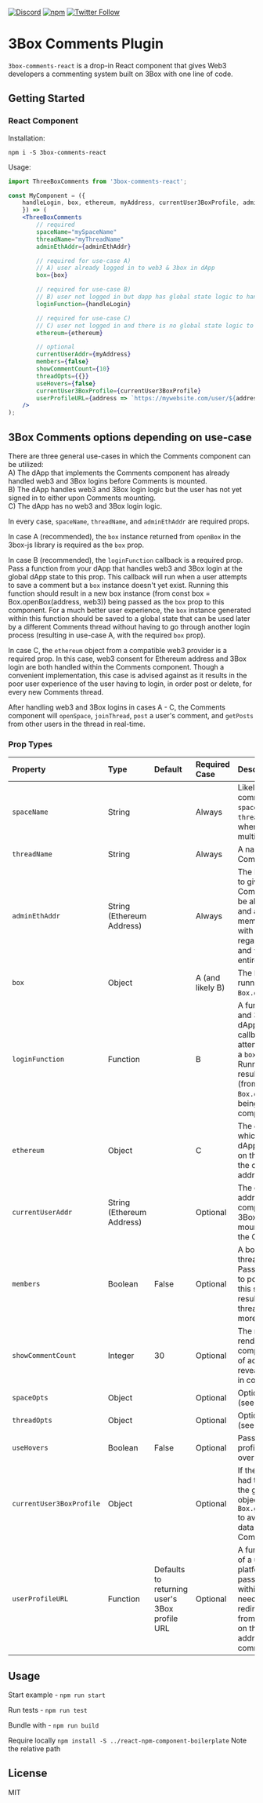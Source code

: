 [![Discord](https://img.shields.io/discord/484729862368526356.svg?style=for-the-badge)](https://discordapp.com/invite/Z3f3Cxy)
[![npm](https://img.shields.io/npm/v/profile-hover.svg?style=for-the-badge)](https://www.npmjs.com/package/3box-comments-react)
[![Twitter Follow](https://img.shields.io/twitter/follow/3boxdb.svg?style=for-the-badge&label=Twitter)](https://twitter.com/3boxdb)

# 3Box Comments Plugin

`3box-comments-react` is a drop-in React component that gives Web3 developers a commenting system built on 3Box with one line of code.

## Getting Started

### React Component
Installation:

```shell
npm i -S 3box-comments-react
```

Usage:

```jsx
import ThreeBoxComments from '3box-comments-react';

const MyComponent = ({ 
    handleLogin, box, ethereum, myAddress, currentUser3BoxProfile, adminEthAddr 
    }) => (
    <ThreeBoxComments 
        // required
        spaceName="mySpaceName"
        threadName="myThreadName"
        adminEthAddr={adminEthAddr}

        // required for use-case A)
        // A) user already logged in to web3 & 3box in dApp
        box={box}

        // required for use-case B)
        // B) user not logged in but dapp has global state logic to handle login
        loginFunction={handleLogin}

        // required for use-case C)
        // C) user not logged in and there is no global state logic to handle login
        ethereum={ethereum}

        // optional
        currentUserAddr={myAddress}
        members={false}
        showCommentCount={10}
        threadOpts={{}}
        useHovers={false}
        currentUser3BoxProfile={currentUser3BoxProfile}
        userProfileURL={address => `https://mywebsite.com/user/${address}`}
    />
);
```

## 3Box Comments options depending on use-case
There are three general use-cases in which the Comments component can be utilized: <br/>
A) The dApp that implements the Comments component has already handled web3 and 3Box logins before Comments is mounted.<br/>
B) The dApp handles web3 and 3Box login logic but the user has not yet signed in to either upon Comments mounting.<br/>
C) The dApp has no web3 and 3Box login logic.<br/>

In every case, `spaceName`, `threadName`, and `adminEthAddr` are required props.

In case A (recommended), the `box` instance returned from `openBox` in the 3box-js library is required as the `box` prop.  

In case B (recommended), the `loginFunction` callback is a required prop.  Pass a function from your dApp that handles web3 and 3Box login at the global dApp state to this prop. This callback will run when a user attempts to save a comment but a `box` instance doesn't yet exist. Running this function should result in a new box instance (from const box = Box.openBox(address, web3)) being passed as the `box` prop to this component.  For a much better user experience, the `box` instance generated within this function should be saved to a global state that can be used later by a different Comments thread without having to go through another login process (resulting in use-case A, with the required `box` prop).

In case C, the `ethereum` object from a compatible web3 provider is a required prop.  In this case, web3 consent for Ethereum address and 3Box login are both handled within the Comments component. Though a convenient implementation, this case is advised against as it results in the poor user experience of the user having to login, in order post or delete, for every new Comments thread.

After handling web3 and 3Box logins in cases A - C, the Comments component will `openSpace`, `joinThread`, `post` a user's comment, and `getPosts` from other users in the thread in real-time.

### Prop Types

| Property | Type          | Default  | Required Case          | Description |
| :-------------------------------- | :-------------------------------------------------------- | :------------------------------------------------------------------------------------------------------------- | :------------------------------------------------------ | :--------------------------------------------------------------------------------------------------------------------------------------------------------------------------------------------------------------------------------------------------------------------------------------------------------------------------------------------------------------------------------------------------------------- |
| `spaceName`    | String        |    |  Always   | Likely your dApp name and / or comment category.  A single `spaceName` with different `threadName` is common practice when building a dApp with multiple Comment threads. |
| `threadName`    | String       |   | Always    | A name specific to this Comments thread. |
| `adminEthAddr`    | String (Ethereum Address)       |   | Always    | The Ethereum address you wish to give admin rights to for the Comments thread.  This user will be able to delete all comments and accept members in a members-only thread. A thread with a new admin address, regardless of identical `spaceName` and `threadName`, will result in an entirely new thread.|
| `box`    | Object         |   | A (and likely B)    | The `box` instance returned from running `await Box.openBox(address, web3)`.|
| `loginFunction`    | Function       |    | B    | A function that handles web3 and 3Box login at the global dApp state to this props.  This callback will run when a user attempts to save a comment but a `box` instance doesn't yet exist.  Running this function should result in a new `box` instance (from `const box = Box.openBox(address, web3)`) being passed as a prop to this component.|
| `ethereum`    | Object        |    | C    | The `ethereum` object from whichever web3 provider your dApp uses.  The `enable` method on this object will be used to get the current user's Ethereum address. |
| `currentUserAddr`    | String (Ethereum Address)          |    | Optional    | The current user's Ethereum address. Passing this will let the component fetch that user's 3Box profile on component mount and render that data in the Comment input UI. |
| `members`    | Boolean       |  False   | Optional    | A boolean, `true`, to make the thread a members-only thread. Passing `false` will allow all users to post to the thread.  Changing this setting after creating will result in an entirely separate thread (see Docs.3box.io for more info). |
| `showCommentCount`    | Integer       |  30   | Optional    | The number of comments rendered by default on component mount and number of additional comments revealed after clicking `Load more` in component. |
| `spaceOpts`    | Object       | | Optional    | Optional parameters for threads (see Docs.3box.io for more info)|
| `threadOpts`    | Object       | | Optional    | Optional parameters for threads (see Docs.3box.io for more info)|
| `useHovers`    | Boolean       |  False  | Optional    | Pass true to enable a 3Box profile pop up when hovering over a commenter's name |
| `currentUser3BoxProfile`    | Object       |   | Optional    | If the current user has already had their 3Box data fetched at the global dApp state, pass the object returned from `Box.getProfile(profileAddress)` to avoid an extra request.  This data will be rendered in the Comment input interface.|
| `userProfileURL`    | Function       |  Defaults to returning user's 3Box profile URL  | Optional    | A function that returns the URL of a user's profile on the current platform.  The function will be passed an Ethereum address within the component, if needed.  A user will be redirected to the URL returned from this function when clicking on the name or Ethereum addressed associated with the comment in the thread.|

## Usage

Start example - `npm run start`

Run tests - `npm run test`

Bundle with - `npm run build`

Require locally `npm install -S ../react-npm-component-boilerplate` Note the relative path

## License

MIT